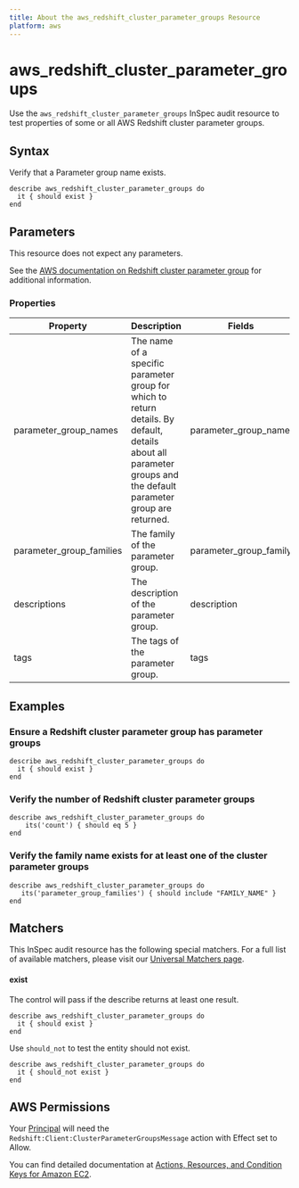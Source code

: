 ```yaml
---
title: About the aws_redshift_cluster_parameter_groups Resource
platform: aws
---
```


# aws\_redshift\_cluster\_parameter\_groups

Use the `aws_redshift_cluster_parameter_groups` InSpec audit resource to test properties of some or all AWS Redshift cluster parameter groups.

## Syntax

Verify that a Parameter group name exists.

    describe aws_redshift_cluster_parameter_groups do
      it { should exist }
    end

## Parameters

This resource does not expect any parameters.

See the [AWS documentation on Redshift cluster parameter group](https://docs.aws.amazon.com/AWSCloudFormation/latest/UserGuide/aws-resource-redshift-clusterparametergroup.html) for additional information.

### Properties

| Property                 | Description                                                                                                                                                        | Fields                   |
| ---                      | ---                                                                                                                                                                | ---                      |
| parameter_group_names    | The name of a specific parameter group for which to return details. By default, details about all parameter groups and the default parameter group are returned.   | parameter_group_name     |
| parameter_group_families | The family of the parameter group.                                                                                                                                 | parameter_group_family   |
| descriptions             | The description of the parameter group.                                                                                                                            | description              |
| tags                     | The tags of the parameter group.                                                                                                                                   | tags                    |

## Examples

### Ensure a Redshift cluster parameter group has parameter groups

    describe aws_redshift_cluster_parameter_groups do
      it { should exist }
    end

### Verify the number of Redshift cluster parameter groups

    describe aws_redshift_cluster_parameter_groups do
        its('count') { should eq 5 }
    end

### Verify the family name exists for at least one of the cluster parameter groups

    describe aws_redshift_cluster_parameter_groups do
       its('parameter_group_families') { should include "FAMILY_NAME" }
    end

## Matchers

This InSpec audit resource has the following special matchers. For a full list of available matchers, please visit our [Universal Matchers page](https://www.inspec.io/docs/reference/matchers/).

#### exist

The control will pass if the describe returns at least one result.

    describe aws_redshift_cluster_parameter_groups do
      it { should exist }
    end

Use `should_not` to test the entity should not exist.

    describe aws_redshift_cluster_parameter_groups do
      it { should_not exist }
    end

## AWS Permissions

Your [Principal](https://docs.aws.amazon.com/IAM/latest/UserGuide/intro-structure.html#intro-structure-principal) will need the `Redshift:Client:ClusterParameterGroupsMessage` action with Effect set to Allow.

You can find detailed documentation at [Actions, Resources, and Condition Keys for Amazon EC2](https://docs.aws.amazon.com/IAM/latest/UserGuide/list_amazonec2.html).
